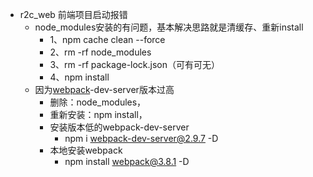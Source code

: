 - r2c_web 前端项目启动报错
    - node_modules安装的有问题，基本解决思路就是清缓存、重新install
        - 1、npm cache clean --force
        - 2、rm -rf node_modules
        - 3、rm -rf package-lock.json（可有可无）
        - 4、npm install
    - 因为[webpack](https://so.csdn.net/so/search?from=pc_blog_highlight&q=webpack)-dev-server版本过高
        - 删除：node_modules，
        - 重新安装：npm install，
        - 安装版本低的webpack-dev-server
            - npm i webpack-dev-server@2.9.7 -D
        - 本地安装webpack
            - npm install webpack@3.8.1 -D
